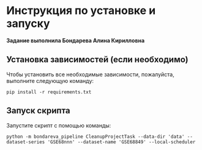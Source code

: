 # Инструкция по установке и запуску
**Задание выполнила Бондарева Алина Кирилловна**

## Установка зависимостей (если необходимо)
Чтобы установить все необходимые зависимости, пожалуйста, выполните следующую команду:
```
pip install -r requirements.txt
```


## Запуск скрипта
Запустите скрипт с помощью команды:
```
python -m bondareva_pipeline CleanupProjectTask --data-dir 'data' --dataset-series 'GSE68nnn' --dataset-name 'GSE68849' --local-scheduler
```

